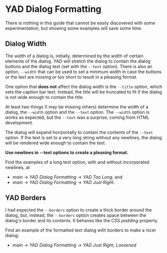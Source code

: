 # YAD Dialog Formatting

There is nothing in this guide that cannot be easily discovered with some experimentation,
but showing some examples will save some time.

## Dialog Width

The width of a dialog is, initially, determined by the width of certain elements of the
dialog. YAD will stretch the dialog to contain the dialog buttons and the dialog text
(set with the `--text` option).  There is also an option, `--width` that can be used to
set a minimum width in case the buttons or the text are missing or too short to result
in a pleasing format.

One option that **does not** affect the dialog width is the `--title` option, which sets
the caption bar text.  Instead, the title will be truncated to fit if the dialog is not
wide enough to contain the title.

At least two things (I may be missing others) determine the width of a dialog, the
`--width` option and the `--text` option.  The `--width` option is works as expected, but the
`--text` was a surprise, coming from HTML development.

The dialog will expand horizontally to contain the contents of the `--text` option.
If the text is set to a very long string without any newlines, the dialog will be rendered
wide enough to contain the text.

**Use newlines in --text options to create a pleasing format.**

Find the examples of a long text option, with and without incorporated newlines, at
- *main* -> *YAD Dialog Formatting* -> *YAD Too Long*, and
- *main* -> *YAD Dialog Formatting* -> *YAD Just Right*.

## YAD Borders

I had expected the `--borders` option to create a thick border around the dialog, but, instead,
the `--borders` option creates space between the dialog's border and its contents.  It behaves
like the CSS *padding* property.

Find an example of the formatted text dialog with borders to make a nicer dialog:

- *main* -> *YAD Dialog Formatting* -> *YAD Just Right, Loosened*
